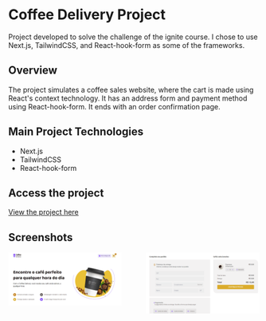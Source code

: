 # Coffee Delivery Project

Project developed to solve the challenge of the ignite course. I chose to use Next.js, TailwindCSS, and React-hook-form as some of the frameworks.

## Overview

The project simulates a coffee sales website, where the cart is made using React's context technology. It has an address form and payment method using React-hook-form. It ends with an order confirmation page.

## Main Project Technologies

- Next.js
- TailwindCSS
- React-hook-form

## Access the project

[View the project here](https://coffee-delivery-thiago.vercel.app/)

## Screenshots

<div style="display: flex; justify-content: space-between;">
  <div style="flex: 1; max-width: 45%;">
    <img src="/public/screenshot.1.png" alt="Home" style="max-width: 100%;">
  </div>
  <div style="flex: 1; max-width: 45%;">
    <img src="/public/screenshot.2.png" alt="Form" style="max-width: 100%;">
  </div>
</div>

